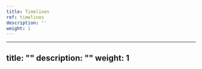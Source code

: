 ```yaml
---
title: Timelines
ref: timelines
description: ''
weight: 1
---
```

---
title: ""
description: ""
weight: 1
---